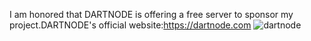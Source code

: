 I am honored that DARTNODE is offering a free server to sponsor my project.DARTNODE's official website:https://dartnode.com
![dartnode](https://github.com/kitkw/warp-docker-1/assets/31963066/d5d407b3-5da1-416d-9518-875f4250148d)
